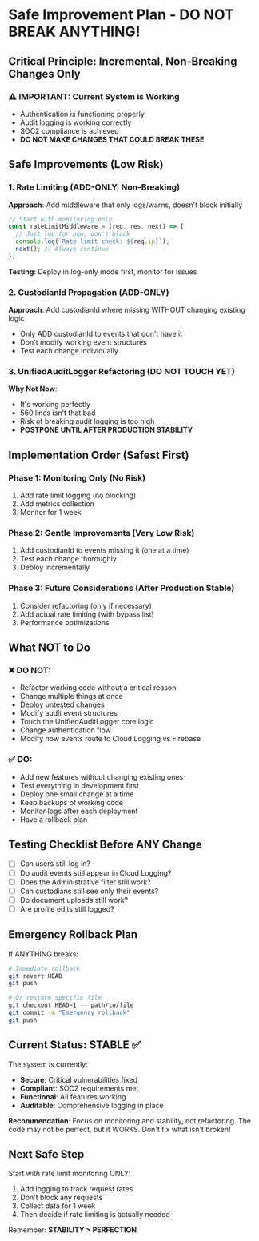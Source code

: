 # Safe Improvement Plan - DO NOT BREAK ANYTHING!

## Critical Principle: Incremental, Non-Breaking Changes Only

### ⚠️ IMPORTANT: Current System is Working
- Authentication is functioning properly
- Audit logging is working correctly
- SOC2 compliance is achieved
- **DO NOT MAKE CHANGES THAT COULD BREAK THESE**

## Safe Improvements (Low Risk)

### 1. Rate Limiting (ADD-ONLY, Non-Breaking)
**Approach**: Add middleware that only logs/warns, doesn't block initially
```typescript
// Start with monitoring only
const rateLimitMiddleware = (req, res, next) => {
  // Just log for now, don't block
  console.log(`Rate limit check: ${req.ip}`);
  next(); // Always continue
};
```
**Testing**: Deploy in log-only mode first, monitor for issues

### 2. CustodianId Propagation (ADD-ONLY)
**Approach**: Add custodianId where missing WITHOUT changing existing logic
- Only ADD custodianId to events that don't have it
- Don't modify working event structures
- Test each change individually

### 3. UnifiedAuditLogger Refactoring (DO NOT TOUCH YET)
**Why Not Now**: 
- It's working perfectly
- 560 lines isn't that bad
- Risk of breaking audit logging is too high
- **POSTPONE UNTIL AFTER PRODUCTION STABILITY**

## Implementation Order (Safest First)

### Phase 1: Monitoring Only (No Risk)
1. Add rate limit logging (no blocking)
2. Add metrics collection
3. Monitor for 1 week

### Phase 2: Gentle Improvements (Very Low Risk)
1. Add custodianId to events missing it (one at a time)
2. Test each change thoroughly
3. Deploy incrementally

### Phase 3: Future Considerations (After Production Stable)
1. Consider refactoring (only if necessary)
2. Add actual rate limiting (with bypass list)
3. Performance optimizations

## What NOT to Do

### ❌ DO NOT:
- Refactor working code without a critical reason
- Change multiple things at once
- Deploy untested changes
- Modify audit event structures
- Touch the UnifiedAuditLogger core logic
- Change authentication flow
- Modify how events route to Cloud Logging vs Firebase

### ✅ DO:
- Add new features without changing existing ones
- Test everything in development first
- Deploy one small change at a time
- Keep backups of working code
- Monitor logs after each deployment
- Have a rollback plan

## Testing Checklist Before ANY Change

- [ ] Can users still log in?
- [ ] Do audit events still appear in Cloud Logging?
- [ ] Does the Administrative filter still work?
- [ ] Can custodians still see only their events?
- [ ] Do document uploads still work?
- [ ] Are profile edits still logged?

## Emergency Rollback Plan

If ANYTHING breaks:
```bash
# Immediate rollback
git revert HEAD
git push

# Or restore specific file
git checkout HEAD~1 -- path/to/file
git commit -m "Emergency rollback"
git push
```

## Current Status: STABLE ✅

The system is currently:
- **Secure**: Critical vulnerabilities fixed
- **Compliant**: SOC2 requirements met
- **Functional**: All features working
- **Auditable**: Comprehensive logging in place

**Recommendation**: Focus on monitoring and stability, not refactoring. The code may not be perfect, but it WORKS. Don't fix what isn't broken!

## Next Safe Step

Start with rate limit monitoring ONLY:
1. Add logging to track request rates
2. Don't block any requests
3. Collect data for 1 week
4. Then decide if rate limiting is actually needed

Remember: **STABILITY > PERFECTION**